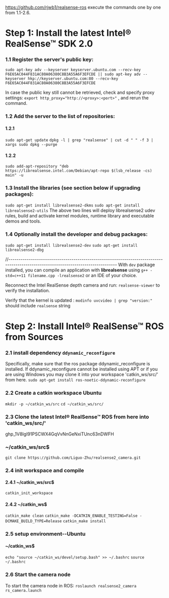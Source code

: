 https://github.com/rjwb1/realsense-ros
execute the commands one by one from 1.1-2.6.

# Step 1: Install the latest Intel® RealSense™ SDK 2.0

### 1.1 Register the server's public key:

`sudo apt-key adv --keyserver keyserver.ubuntu.com --recv-key F6E65AC044F831AC80A06380C8B3A55A6F3EFCDE || sudo apt-key adv --keyserver hkp://keyserver.ubuntu.com:80 --recv-key F6E65AC044F831AC80A06380C8B3A55A6F3EFCDE`

In case the public key still cannot be retrieved, check and specify proxy settings: `export http_proxy="http://<proxy>:<port>"`
, and rerun the command.

### 1.2 Add the server to the list of repositories:

#### 1.2.1

`sudo apt-get update`
`dpkg -l | grep "realsense" | cut -d " " -f 3 | xargs sudo dpkg --purge`

#### 1.2.2

`sudo add-apt-repository "deb https://librealsense.intel.com/Debian/apt-repo $(lsb_release -cs) main" -u`

### 1.3 Install the libraries (see section below if upgrading packages):

`sudo apt-get install librealsense2-dkms`
`sudo apt-get install librealsense2-utils`
The above two lines will deploy librealsense2 udev rules, build and activate kernel modules, runtime library and executable demos and tools.

### 1.4 Optionally install the developer and debug packages:

`sudo apt-get install librealsense2-dev`
`sudo apt-get install librealsense2-dbg`

//-----------------------------------------------------------------------------------------------------------------------------------
With `dev` package installed, you can compile an application with **librealsense** using `g++ -std=c++11 filename.cpp -lrealsense2` or an IDE of your choice.

Reconnect the Intel RealSense depth camera and run: `realsense-viewer` to verify the installation.

Verify that the kernel is updated :
`modinfo uvcvideo | grep "version:"` should include `realsense` string

# Step 2: Install Intel® RealSense™ ROS from Sources

### 2.1 install dependency `ddynamic_reconfigure`

Specifically, make sure that the ros package ddynamic_reconfigure is installed. If ddynamic_reconfigure cannot be installed using APT or if you are using Windows you may clone it into your workspace 'catkin_ws/src/' from here.
`sudo apt-get install ros-noetic-ddynamic-reconfigure`

### 2.2 Create a catkin workspace Ubuntu

`mkdir -p ~/catkin_ws/src`
`cd ~/catkin_ws/src/`

### 2.3 Clone the latest Intel® RealSense™ ROS from here into 'catkin_ws/src/'

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

### ~/catkin_ws/src$

`git clone https://github.com/Liguo-Zhu/realsense2_camera.git`

### 2.4 init workspace and compile

#### 2.4.1 ~/catkin_ws/src$

`catkin_init_workspace`

#### 2.4.2 ~/catkin_ws$

`catkin_make clean`
`catkin_make -DCATKIN_ENABLE_TESTING=False -DCMAKE_BUILD_TYPE=Release`
`catkin_make install`

### 2.5 setup environment--Ubuntu

#### ~/catkin_ws$

`echo "source ~/catkin_ws/devel/setup.bash" >> ~/.bashrc`
`source ~/.bashrc`

### 2.6 Start the camera node

To start the camera node in ROS:
`roslaunch realsense2_camera rs_camera.launch`

